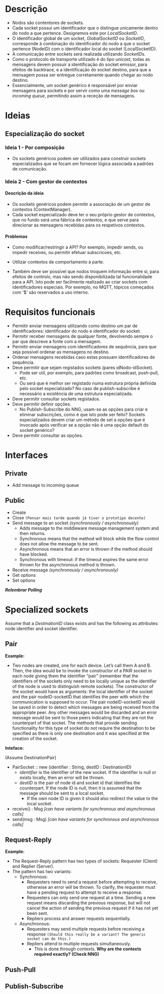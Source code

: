 # Descrição
- Nodos são contentores de sockets.
- Cada socket possui um identificador que o distingue unicamente dentro do nodo a que pertence. Designemos este por *LocalSocketID*. 
- O identificador global de um socket, *GlobalSocketID* ou *SocketID*, corresponde à combinação do identificador do nodo a que o socket pertence (NodeID) com o identificador local do socket (LocalSocketID).
- A comunicação entre sockets será realizada utilizando *SocketID*s.
- Como o protocolo de transporte utilizado é do tipo *unicast*, todas as mensagens devem possuir a identificação do socket emissor, para efeitos de backtrace, e a identificação do socket destino, para que a mensagem possa ser entregue corretamente quando chegar ao nodo destino.
- Essencialmente, um socket genérico é responsável por enviar mensagens para sockets e por servir como uma *message box* ou *incoming queue*, permitindo assim a receção de mensagens.


# Ideias
## Especialização do socket

### Ideia 1 - Por composição 
- Os sockets genéricos podem ser utilizados para construir sockets especializados que se focam em fornecer lógica associada a padrões de comunicação.
### Ideia 2 - Com gestor de contextos
#### Descrição da ideia
- Os sockets genéricos podem permitir a associação de um gestor de contextos (ContextManager).
- Cada socket especializado deve ter o seu próprio gestor de contextos, que no fundo será uma fábrica de contextos, e que serve para direcionar as mensagens recebidas para os respetivos contextos.
#### Problemas
- Como modificar/restringir a API? Por exemplo, impedir sends, ou impedir receives, ou permitir efetuar subscricoes, etc.



- Utilizar contextos de comportamento à parte.
- Também deve ser possível que nodos troquem informação entre si, para efeitos de controlo, mas não sendo disponibilizada tal funcionalidade para a API. Isto pode ser facilmente realizado ao criar sockets com identificadores especiais. Por exemplo, no MQTT, tópicos começados com '$' são reservados a uso interno.


# Requisitos funcionais

- Permitir enviar mensagens utilizando como destino um par de identificadores: identificador do nodo e identificador do socket.
- Permitir receber mensagens de qualquer fonte, devolvendo sempre o par que descreve a fonte com a mensagem.
- Permitir enviar mensagens com identificadores de sequência, para que seja possível ordenar as mensagens no destino.
- Ordenar mensagens recebidas caso estas possuam identificadores de sequência.
- Deve permitir que sejam registados sockets (pares idNodo-idSocket).
    - Pode ser util, por exemplo, para padrões como broadcast, push-pull, etc.
    - Ou será que é melhor ser registado numa estrutura própria definida pelo socket especializado? No caso de publish-subscribe é necessário a existência de uma estrutura especializada.
- Deve permitir consultar sockets registados.
- Deve permitir definir opções.
    - No Publish-Subscribe do NNG, usam-se as opções para criar e eliminar subscrições, como é que isto pode ser feito? Sockets especializados devem criar um método de set a opções que é invocado após verificar se a opção não é uma opção default do socket genérico?
- Deve permitir consultar as opções.

# Interfaces

## Private

- Add message to incoming queue

## Public

- Create
- Close `(Pensar mais tarde quando já tiver o prototipo decente)`
- Send message to an socket *(synchronously / asynchronously)*
    - Adds message to the middleware message management system and then returns.
    - Synchronous means that the method will block while the flow control does not allow the message to be sent.
    - Asynchronous means that an error is thrown if the method should have blocked.
    - Synchronous with timeout: if the timeout expires the same error thrown for the asynchronous method is thrown.
- Receive message *(synchronously / asynchronously)*
- Get options
- Set options

***Relembrar Polling***

# Specialized sockets

Assume that a *DestinationID* class exists and has the following as attributes: node identifier and socket identifier.

## Pair

**Example:**

- Two nodes are created, one for each device. Let’s call them A and B. Then, the idea would be to invoke the constructor of a PAIR socket in each node giving them the identifier “pair” (remember that the identifiers of the sockets only need to be locally unique as the identifier of the node is used to distinguish remote sockets). The constructor of the socket would have as arguments: the local identifier of the socket and the pair nodeID-socketID that identifies the peer with which the communication is supposed to occur. The pair nodeID-socketID would be saved in order to detect which messages are being received from the appropriate peer. Any other messages would be discarded and an error message would be sent to those peers indicating that they are not the counterpart of that socket. The methods that provide sending functionality for this type of socket do not require the destination to be specified as there is only one destination and it was specified at the creation of the socket.

**Inteface:**

(Assume DestinationPair)

- PairSocket :: new (identifier : String, destID : DestinationID)
    - *identifier* is the identifier of the new socket. If the identifier is null or exists locally, then an error will be thrown.
    - *destID* is the pair of node id and socket id that identifies the counterpart. If the node ID is null, then it is assumed that the message should be sent to a local socket.
        - If the own node ID is given it should also redirect the value to the local socket.
- receive() : Msg *[can have variants for synchronous and asynchronous calls]*
- send(msg : Msg) *[can have variants for synchronous and asynchronous calls]*

## Request-Reply

**Example:**

- The Request-Reply pattern has two types of sockets: Requester (Client) and Replier (Server).
- The pattern has two variants:
    - Synchronous:
        - Requesters need to send a request before attempting to receive, otherwise an error will be thrown. To clarify, the requester must have a pending request to attempt to receive a response.
        - Requesters can only send one request at a time. Sending a new request means discarding the previous response, but will not cancel the action of sending the previous request if it has not yet been sent.
        - Repliers process and answer requests sequentially.
    - Asynchronous:
        - Requesters may send multiple requests before receiving a response  `(Should this really be a variant? The generic socket can do this.)`
        - Repliers attend to multiple requests simultaneously.
            - This is done through contexts. **Why are the contexts required exactly? (Check NNG)**

## Push-Pull

## Publish-Subscribe